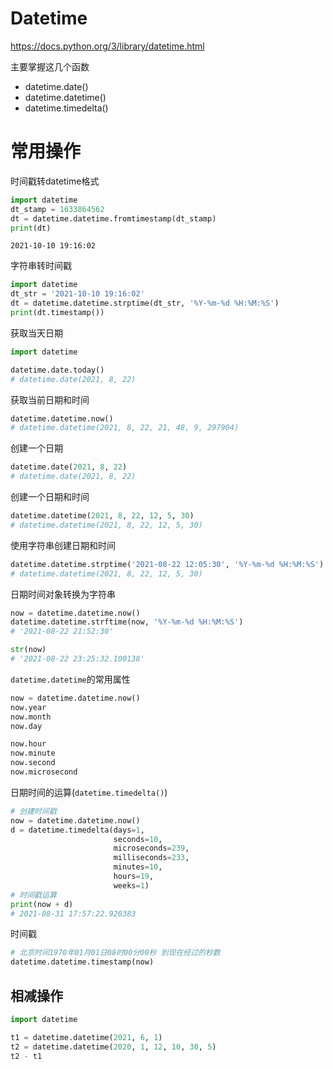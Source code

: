 # Datetime

https://docs.python.org/3/library/datetime.html

主要掌握这几个函数

- datetime.date()
- datetime.datetime()
- datetime.timedelta()

# 常用操作

时间戳转datetime格式

```python
import datetime
dt_stamp = 1633864562
dt = datetime.datetime.fromtimestamp(dt_stamp)
print(dt)
```

```
2021-10-10 19:16:02
```

字符串转时间戳

```python
import datetime
dt_str = '2021-10-10 19:16:02'
dt = datetime.datetime.strptime(dt_str, '%Y-%m-%d %H:%M:%S')
print(dt.timestamp())
```



获取当天日期

```python
import datetime

datetime.date.today()
# datetime.date(2021, 8, 22)
```

获取当前日期和时间

```python
datetime.datetime.now()
# datetime.datetime(2021, 8, 22, 21, 48, 9, 297904)
```

创建一个日期

```python
datetime.date(2021, 8, 22)
# datetime.date(2021, 8, 22)
```

创建一个日期和时间

```python
datetime.datetime(2021, 8, 22, 12, 5, 30)
# datetime.datetime(2021, 8, 22, 12, 5, 30)
```

使用字符串创建日期和时间

```python
datetime.datetime.strptime('2021-08-22 12:05:30', '%Y-%m-%d %H:%M:%S')
# datetime.datetime(2021, 8, 22, 12, 5, 30)
```

日期时间对象转换为字符串

```python
now = datetime.datetime.now()
datetime.datetime.strftime(now, '%Y-%m-%d %H:%M:%S')
# '2021-08-22 21:52:30'

str(now)
# '2021-08-22 23:25:32.100138'
```



`datetime.datetime`的常用属性

```python
now = datetime.datetime.now()
now.year
now.month
now.day

now.hour
now.minute
now.second
now.microsecond
```



日期时间的运算(`datetime.timedelta()`)

```python
# 创建时间戳
now = datetime.datetime.now()
d = datetime.timedelta(days=1, 
                       seconds=10, 
                       microseconds=239, 
                       milliseconds=233, 
                       minutes=10,
                       hours=19, 
                       weeks=1)
# 时间戳运算
print(now + d)
# 2021-08-31 17:57:22.920383
```



时间戳

```python
# 北京时间1970年01月01日08时00分00秒 到现在经过的秒数
datetime.datetime.timestamp(now)
```

## 相减操作

```python
import datetime

t1 = datetime.datetime(2021, 6, 1)
t2 = datetime.datetime(2020, 1, 12, 10, 30, 5)
t2 - t1
```








